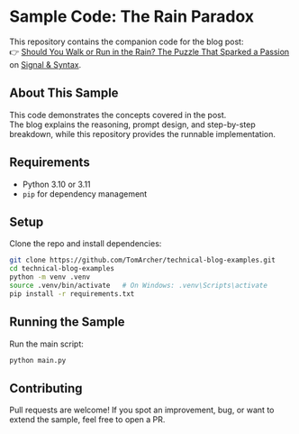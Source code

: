 # Sample Code: The Rain Paradox

This repository contains the companion code for the blog post:  
👉 [Should You Walk or Run in the Rain? The Puzzle That Sparked a Passion](https://tomarcher.io/posts/rain-paradox/) on [Signal & Syntax](https://tomarcher.io/).

## About This Sample
This code demonstrates the concepts covered in the post.  
The blog explains the reasoning, prompt design, and step-by-step breakdown, while this repository provides the runnable implementation.

## Requirements
- Python 3.10 or 3.11
- `pip` for dependency management

## Setup
Clone the repo and install dependencies:

```bash
git clone https://github.com/TomArcher/technical-blog-examples.git
cd technical-blog-examples
python -m venv .venv
source .venv/bin/activate   # On Windows: .venv\Scripts\activate
pip install -r requirements.txt
```

## Running the Sample

Run the main script:

```bash
python main.py
```

## Contributing

Pull requests are welcome! If you spot an improvement, bug, or want to extend the sample, feel free to open a PR.
